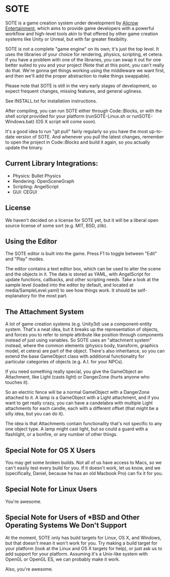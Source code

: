 SOTE
====

SOTE is a game creation system under development by [Alicrow Entertainment](http://alicrow.org), which aims to provide game developers with a powerful workflow and high-level tools akin to that offered by other game creation systems like Unity or Unreal, but with far greater flexibility.

SOTE is not a complete "game engine" on its own; it's just the top level. It uses the libraries of your choice for rendering, physics, scripting, et cetera. If you have a problem with one of the libraries, you can swap it out for one better suited to you and your project (Note that at this point, you can't really do that. We're gonna get things working using the middleware we want first, and then we'll add the proper abstraction to make things swappable).

Please note that SOTE is still in the very early stages of development, so expect frequent changes, missing features, and general ugliness.

See INSTALL.txt for installation instructions.

After compiling, you can run SOTE either through Code::Blocks, or with the shell script provided for your platform (runSOTE-Linux.sh or runSOTE-Windows.bat) (OS X script will come soon).

It's a good idea to run "git pull" fairly regularly so you have the most up-to-date version of SOTE. And whenever you pull the latest changes, remember to open the project in Code::Blocks and build it again, so you actually update the binary.


Current Library Integrations:
-----------------------------
* Physics: Bullet Physics
* Rendering: OpenSceneGraph
* Scripting: AngelScript
* GUI: CEGUI


License
-------
We haven't decided on a license for SOTE yet, but it will be a liberal open source license of some sort (e.g. MIT, BSD, zlib).


Using the Editor
----------------
The SOTE editor is built into the game. Press F1 to toggle between "Edit" and "Play" modes.

The editor contains a text editor box, which can be used to alter the scene and the objects in it. The data is stored as YAML, with AngelScript for update functions, callbacks, and other scripting needs. Take a look at the sample level (loaded into the editor by default, and located at media/SampleLevel.yaml) to see how things work. It should be self-explanatory for the most part.


The Attachment System
---------------------
A lot of game creation systems (e.g. Unity3d) use a component-entity system. That's a neat idea, but it breaks up the representation of objects, and forces you to refer to simple attribute like position through components instead of just using variables. So SOTE uses an "attachment system" instead, where the common elements (physics body, transform, graphics model, et cetera) are part of the object. There's also inheritance, so you can extend the base GameObject class with additional functionality for particular categories of objects (e.g. A.I. for your NPCs).

If you need something really special, you give the GameObject an Attachment, like Light (casts light) or DangerZone (hurts anyone who touches it).

So an electric fence will be a normal GameObject with a DangerZone attached to it. A lamp is a GameObject with a Light attachment, and if you want to get really crazy, you can have a candelabra with multiple Light attachments for each candle, each with a different offset (that might be a silly idea, but you can do it).

The idea is that Attachments contain functionality that's not specific to any one object type. A lamp might cast light, but so could a guard with a flashlight, or a bonfire, or any number of other things.


Special Note for OS X Users
---------------------------
You may get some broken builds. Not all of us have access to Macs, so we can't easily test every build for you. If it doesn't work, let us know, and we (specifically, Daniel, because he has an old Macbook Pro) can fix it for you.


Special Note for Linux Users
----------------------------
You're awesome.


Special Note for Users of *BSD and Other Operating Systems We Don't Support
---------------------------------------------------------------------------
At the moment, SOTE only has build targets for Linux, OS X, and Windows, but that doesn't mean it won't work for you. Try making a build target for your platform (look at the Linux and OS X targets for help), or just ask us to add support for your platform. Assuming it's a Unix-like system with OpenGL or OpenGL ES, we can probably make it work.

Also, you're awesome.
